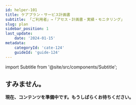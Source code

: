 ```yaml
---
id: helper-101
title: ケアプラン・サービス計画書
subtitle: 「ご利用者」→「アセス・計画書・実績・モニタリング」
slug: plan
sidebar_position: 1
last_update: 
    date: '2024-01-15'
metadata: 
    categoryId: 'cate-124'
    guideId: 'guide-124'
---
```


import Subtitle from '@site/src/components/Subtitle';

<Subtitle text={frontMatter.subtitle} />

## すみません。

**現在、コンテンツを準備中です。もうしばらくお待ちください。**